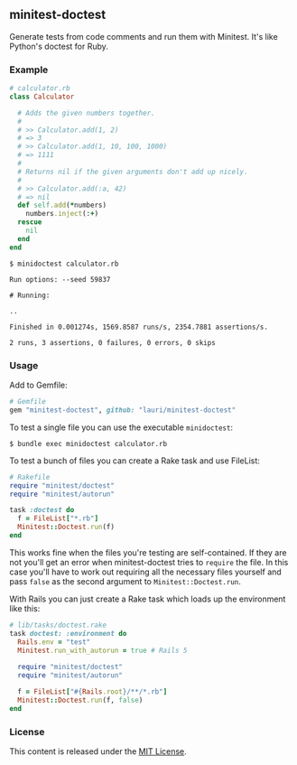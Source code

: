 ## minitest-doctest

Generate tests from code comments and run them with Minitest. It's like Python's doctest for Ruby.

### Example

```ruby
# calculator.rb
class Calculator

  # Adds the given numbers together.
  #
  # >> Calculator.add(1, 2)
  # => 3
  # >> Calculator.add(1, 10, 100, 1000)
  # => 1111
  #
  # Returns nil if the given arguments don't add up nicely.
  #
  # >> Calculator.add(:a, 42)
  # => nil
  def self.add(*numbers)
    numbers.inject(:+)
  rescue
    nil
  end
end
```

```
$ minidoctest calculator.rb

Run options: --seed 59837

# Running:

..

Finished in 0.001274s, 1569.8587 runs/s, 2354.7881 assertions/s.

2 runs, 3 assertions, 0 failures, 0 errors, 0 skips
```

### Usage

Add to Gemfile:

```ruby
# Gemfile
gem "minitest-doctest", github: "lauri/minitest-doctest"
```

To test a single file you can use the executable `minidoctest`:

`$ bundle exec minidoctest calculator.rb`

To test a bunch of files you can create a Rake task and use FileList:

```ruby
# Rakefile
require "minitest/doctest"
require "minitest/autorun"

task :doctest do
  f = FileList["*.rb"]
  Minitest::Doctest.run(f)
end
```

This works fine when the files you're testing are self-contained. If they are not you'll get an error when minitest-doctest tries to `require` the file. In this case you'll have to work out requiring all the necessary files yourself and pass `false` as the second argument to `Minitest::Doctest.run`.

With Rails you can just create a Rake task which loads up the environment like this:

```ruby
# lib/tasks/doctest.rake
task doctest: :environment do
  Rails.env = "test"
  Minitest.run_with_autorun = true # Rails 5
  
  require "minitest/doctest"
  require "minitest/autorun"

  f = FileList["#{Rails.root}/**/*.rb"]
  Minitest::Doctest.run(f, false)
end
```

### License
This content is released under the [MIT License](http://opensource.org/licenses/MIT).
